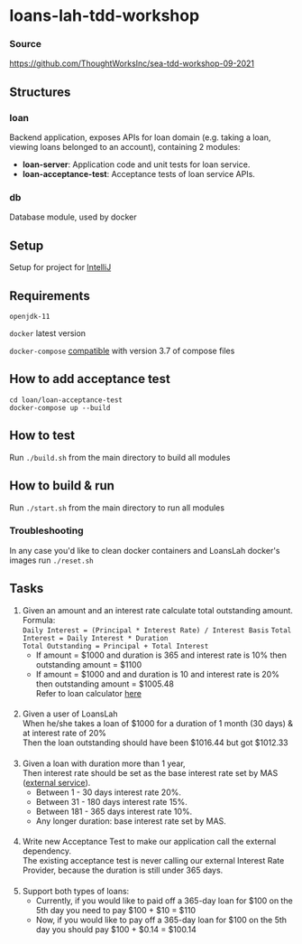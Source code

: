 # loans-lah-tdd-workshop

### Source
https://github.com/ThoughtWorksInc/sea-tdd-workshop-09-2021

## Structures
### loan
Backend application, exposes APIs for loan domain (e.g. taking a loan, viewing loans belonged to an account), containing 2 modules:
- **loan-server**: Application code and unit tests for loan service.
- **loan-acceptance-test**: Acceptance tests of loan service APIs.

### db
Database module, used by docker

## Setup
Setup for project for [IntelliJ](doc/SETUP.md)

## Requirements
`openjdk-11`

`docker` latest version

`docker-compose` [compatible](https://docs.docker.com/compose/compose-file/) with version 3.7 of compose files

## How to add acceptance test
`cd loan/loan-acceptance-test`  
`docker-compose up --build`  

## How to test
Run `./build.sh` from the main directory to build all modules

## How to build & run
Run `./start.sh` from the main directory to run all modules

### Troubleshooting
In any case you'd like to clean docker containers and LoansLah docker's images run `./reset.sh`

## Tasks

1. Given an amount and an interest rate calculate total outstanding amount.  
   Formula:  
   `Daily Interest = (Principal * Interest Rate) / Interest Basis`
   `Total Interest = Daily Interest * Duration`  
   `Total Outstanding = Principal + Total Interest`
    - If amount = $1000  and duration is 365 and interest rate is 10% then outstanding amount = $1100
    - If amount = $1000 and and duration is 10 and interest rate is 20% then outstanding amount = $1005.48  
      Refer to loan calculator [here](https://docs.google.com/spreadsheets/d/1dKo7YAgzPUfivOaJ1gAPDaEoaXroFLxSa62ZmVtrkLI/edit#gid=0)
####
2. Given a user of LoansLah  
   When he/she takes a loan of $1000 for a duration of 1 month (30 days) & at interest rate of 20%  
   Then the loan outstanding should have been $1016.44 but got $1012.33
####
3. Given a loan with duration more than 1 year,  
   Then interest rate should be set as the base interest rate set by MAS ([external service](https://random-data-api.com/api/number/random_number)).
    - Between 1 - 30 days interest rate 20%.
    - Between 31 - 180 days interest rate 15%.
    - Between 181 - 365 days interest rate 10%.
    - Any longer duration: base interest rate set by MAS.
####
4. Write new Acceptance Test to make our application call the external dependency.  
   The existing acceptance test is never calling our external Interest Rate Provider, because the duration is still under 365 days.
####
5. Support both types of loans:
    - Currently, if you would like to paid off a 365-day loan for $100 on the 5th day you need to pay $100 + $10 = $110
    - Now, if you would like to pay off a 365-day loan for $100 on the 5th day you should pay $100 + $0.14 = $100.14